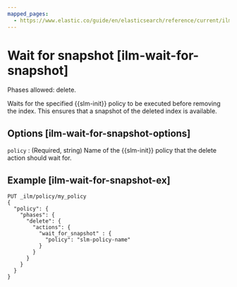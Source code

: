 ```yaml
---
mapped_pages:
  - https://www.elastic.co/guide/en/elasticsearch/reference/current/ilm-wait-for-snapshot.html
---
```


# Wait for snapshot [ilm-wait-for-snapshot]

Phases allowed: delete.

Waits for the specified {{slm-init}} policy to be executed before removing the index. This ensures that a snapshot of the deleted index is available.

## Options [ilm-wait-for-snapshot-options]

`policy`
:   (Required, string) Name of the {{slm-init}} policy that the delete action should wait for.


## Example [ilm-wait-for-snapshot-ex]

<!--
```console
PUT /_snapshot/backing_repo
{
 "type": "fs",
  "settings": {
    "location": "my_backup_location"
  }
}
PUT /_slm/policy/slm-policy-name
{
  "schedule": "0 30 1 * * ?",
  "name": "<daily-snap-{now/d}>",
  "repository": "backing_repo"
}
```
% TESTSETUP
-->

```console
PUT _ilm/policy/my_policy
{
  "policy": {
    "phases": {
      "delete": {
        "actions": {
          "wait_for_snapshot" : {
            "policy": "slm-policy-name"
          }
        }
      }
    }
  }
}
```


